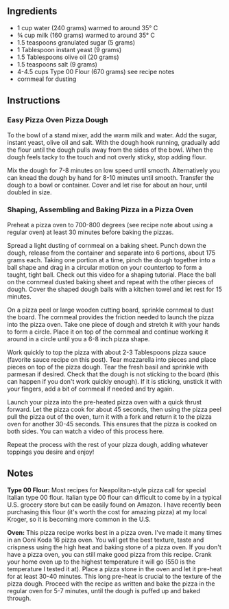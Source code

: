 ## Ingredients

- 1 cup water (240 grams) warmed to around 35° C
- ¾ cup milk (160 grams) warmed to around 35° C
- 1.5 teaspoons granulated sugar (5 grams)
- 1 Tablespoon instant yeast (9 grams)
- 1.5 Tablespoons olive oil (20 grams)
- 1.5 teaspoons salt (9 grams)
- 4-4.5 cups Type 00 Flour (670 grams) see recipe notes
- cornmeal for dusting

## Instructions

### Easy Pizza Oven Pizza Dough

To the bowl of a stand mixer, add the warm milk and water. Add the sugar, instant yeast, olive oil and salt. With the dough hook running, gradually add the flour until the dough pulls away from the sides of the bowl. When the dough feels tacky to the touch and not overly sticky, stop adding flour.

Mix the dough for 7-8 minutes on low speed until smooth. Alternatively you can knead the dough by hand for 8-10 minutes until smooth. Transfer the dough to a bowl or container. Cover and let rise for about an hour, until doubled in size.

### Shaping, Assembling and Baking Pizza in a Pizza Oven

Preheat a pizza oven to 700-800 degrees (see recipe note about using a regular oven) at least 30 minutes before baking the pizzas.

Spread a light dusting of cornmeal on a baking sheet. Punch down the dough, release from the container and separate into 6 portions, about 175 grams each. Taking one portion at a time, pinch the dough together into a ball shape and drag in a circular motion on your countertop to form a taught, tight ball. Check out this video for a shaping tutorial. Place the ball on the cornmeal dusted baking sheet and repeat with the other pieces of dough. Cover the shaped dough balls with a kitchen towel and let rest for 15 minutes.

On a pizza peel or large wooden cutting board, sprinkle cornmeal to dust the board. The cornmeal provides the friction needed to launch the pizza into the pizza oven. Take one piece of dough and stretch it with your hands to form a circle. Place it on top of the cornmeal and continue working it around in a circle until you a 6-8 inch pizza shape.

Work quickly to top the pizza with about 2-3 Tablespoons pizza sauce (favorite sauce recipe on this post). Tear mozzarella into pieces and place pieces on top of the pizza dough. Tear the fresh basil and sprinkle with parmesan if desired. Check that the dough is not sticking to the board (this can happen if you don't work quickly enough). If it is sticking, unstick it with your fingers, add a bit of cornmeal if needed and try again.

Launch your pizza into the pre-heated pizza oven with a quick thrust forward. Let the pizza cook for about 45 seconds, then using the pizza peel pull the pizza out of the oven, turn it with a fork and return it to the pizza oven for another 30-45 seconds. This ensures that the pizza is cooked on both sides. You can watch a video of this process here.

Repeat the process with the rest of your pizza dough, adding whatever toppings you desire and enjoy!

## Notes

**Type 00 Flour:** Most recipes for Neapolitan-style pizza call for special Italian type 00 flour. Italian type 00 flour can difficult to come by in a typical U.S. grocery store but can be easily found on Amazon. I have recently been purchasing this flour (it's worth the cost for amazing pizza) at my local Kroger, so it is becoming more common in the U.S.

**Oven:** This pizza recipe works best in a pizza oven. I've made it many times in an Ooni Koda 16 pizza oven. You will get the best texture, taste and crispness using the high heat and baking stone of a pizza oven. If you don't have a pizza oven, you can still make good pizza from this recipe. Crank your home oven up to the highest temperature it will go (550 is the temperature I tested it at). Place a pizza stone in the oven and let it pre-heat for at least 30-40 minutes. This long pre-heat is crucial to the texture of the pizza dough. Proceed with the recipe as written and bake the pizza in the regular oven for 5-7 minutes, until the dough is puffed up and baked through.
